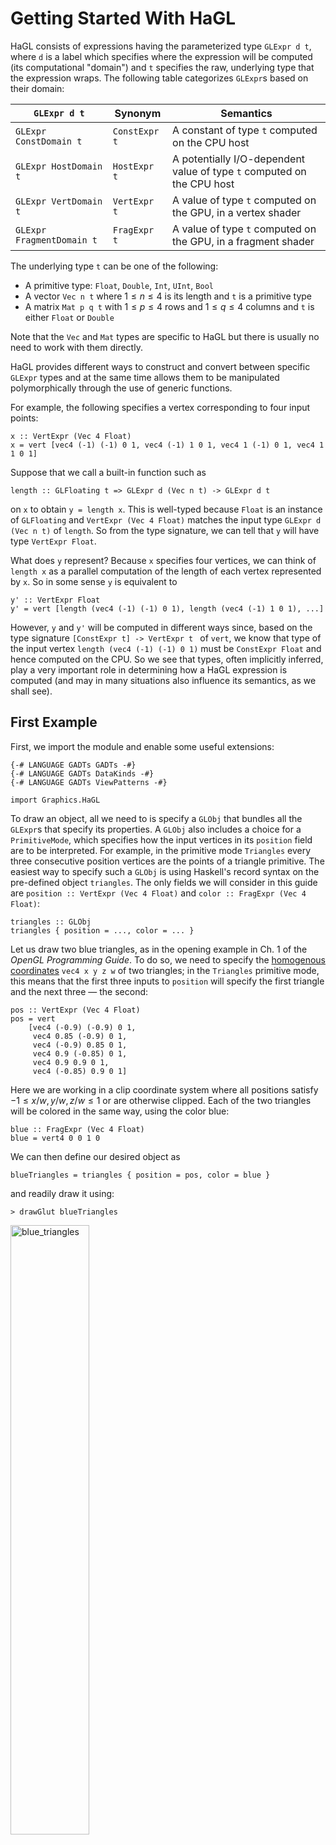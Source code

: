 # Getting Started With HaGL

HaGL consists of expressions having the parameterized type `GLExpr d t`,
where `d` is a label which specifies where the expression will be computed
(its computational "domain") and `t` specifies the raw, underlying type that the
expression wraps. The following table categorizes `GLExpr`s based on their domain:

| `GLExpr d t`              | Synonym       | Semantics                                                              |
| ------------------------- | ------------- | ---------------------------------------------------------------------- |
| `GLExpr ConstDomain t`    | `ConstExpr t` | A constant of type `t` computed on the CPU host                        |
| `GLExpr HostDomain t`     | `HostExpr t`  | A potentially I/O-dependent value of type `t` computed on the CPU host |
| `GLExpr VertDomain t`     | `VertExpr t`  | A value of type `t` computed on the GPU, in a vertex shader            |
| `GLExpr FragmentDomain t` | `FragExpr t`  | A value of type `t` computed on the GPU, in a fragment shader          | 

The underlying type `t` can be one of the following:

* A primitive type: `Float`, `Double`, `Int`, `UInt`, `Bool`
* A vector `Vec n t` where $1 \leq n \leq 4$ is its length and `t` is a primitive type
* A matrix `Mat p q t` with $1 \leq p \leq 4$ rows and $1 \leq q \leq 4$ columns 
  and `t` is either `Float` or `Double`

Note that the `Vec` and `Mat` types are specific to HaGL but there is usually no
need to work with them directly.

HaGL provides different ways to construct and convert between specific `GLExpr`
types and at the same time allows them to be manipulated polymorphically through
the use of generic functions. 

For example, the following specifies a vertex corresponding to four input 
points:

```
x :: VertExpr (Vec 4 Float)
x = vert [vec4 (-1) (-1) 0 1, vec4 (-1) 1 0 1, vec4 1 (-1) 0 1, vec4 1 1 0 1]
```

Suppose that we call a built-in function such as
```
length :: GLFloating t => GLExpr d (Vec n t) -> GLExpr d t 
```
on `x` to obtain `y = length x`. This is well-typed because `Float` is an instance of
`GLFloating` and `VertExpr (Vec 4 Float)` matches the input type `GLExpr d (Vec n t)`
of `length`. So from the type signature, we can tell that `y` will have type
`VertExpr Float`. 

What does `y` represent? Because `x` specifies four vertices, we can think
of `length x` as a parallel computation of the length of each vertex represented
by `x`. So in some sense `y` is equivalent to
```
y' :: VertExpr Float
y' = vert [length (vec4 (-1) (-1) 0 1), length (vec4 (-1) 1 0 1), ...]
```
However, `y` and `y'` will be computed in different ways since,
based on the type signature `[ConstExpr t] -> VertExpr t ` of `vert`, we know 
that type of the input vertex `length (vec4 (-1) (-1) 0 1)` must be `ConstExpr Float`
and hence computed on the CPU. So we see that types, often implicitly inferred,
play a very important role in determining how a HaGL expression is computed (and
may in many situations also influence its semantics, as we shall see).


## First Example

First, we import the module and enable some useful extensions:
```
{-# LANGUAGE GADTs GADTs -#}
{-# LANGUAGE GADTs DataKinds -#}
{-# LANGUAGE GADTs ViewPatterns -#}

import Graphics.HaGL
```

To draw an object, all we need to is specify a `GLObj` that bundles all the
`GLExpr`s that specify its properties. A `GLObj` also includes a choice for
a `PrimitiveMode`, which specifies how the input vertices in its `position` field
are to be interpreted. For example, in the primitive mode `Triangles` every
three consecutive position vertices are the points of a triangle primitive. The
easiest way to specify such a `GLObj` is using Haskell's record syntax on the
pre-defined object `triangles`. The only fields we will consider in this guide are
`position :: VertExpr (Vec 4 Float)` and `color :: FragExpr (Vec 4 Float)`:
```
triangles :: GLObj
triangles { position = ..., color = ... }
```
Let us draw two blue triangles, as in the opening example in Ch. 1 of the 
*OpenGL Programming Guide*. To do so, we need to specify the 
[homogenous coordinates](https://en.wikipedia.org/wiki/Homogeneous_coordinates)
`vec4 x y z w` of two triangles; in the `Triangles` primitive mode, this means 
that the first three inputs to `position` will specify the first triangle and 
the next three — the second:
```
pos :: VertExpr (Vec 4 Float) 
pos = vert 
    [vec4 (-0.9) (-0.9) 0 1, 
     vec4 0.85 (-0.9) 0 1, 
     vec4 (-0.9) 0.85 0 1, 
     vec4 0.9 (-0.85) 0 1, 
     vec4 0.9 0.9 0 1, 
     vec4 (-0.85) 0.9 0 1]
```
Here we are working in a clip coordinate system where all positions
satisfy $-1 \leq x/w, y/w, z/w \leq 1$ or are otherwise clipped.
Each of the two triangles will be colored in the same way, using the color blue:
```
blue :: FragExpr (Vec 4 Float)
blue = vert4 0 0 1 0
```
We can then define our desired object as
```
blueTriangles = triangles { position = pos, color = blue }
```
and readily draw it using:
```
> drawGlut blueTriangles
```
<img src="images/blue_triangles.png" alt="blue_triangles" width=50% height=50% />

To make this example more meaningful, let us try to color the fragments in a 
position-dependent way. We can achieve this using the `frag` function which takes 
in as input a vertex expression and outputs a fragment expression that represents 
an arbitrary interpolation of the input values at the vertices generating the 
corresponding primitive:

```
fpos :: FragExpr (Vec 4 Float)
fpos = frag pos
```

Now let's make the color vary as a function of the `x` coordinate of `pos`, 
using the function `mix` to produce a red-blue gradient:

```
-- normalize the x coordinate to lie in [0, 1]
s = 0.5 * (x_ fpos + 1)

redBlue = mix red blue (vec4 s s s s)

redBlueTriangles = triangles { position = pos, color = redBlue }
```

<img src="images/red_blue_triangles.png" alt="red_blue_triangles" width=50% height=50% />

Note that all examples on this page are drawn on a non-default white background 
(by setting the `openGLSetup` field of `GlutOptions` passed to `draw`).

## Drawing Images

Fragment shaders are interesting in their own right, and producing interesting 
visual and animations by coloring a 2D image is an art in itself.

One approach we can take is one following the ideas in Ch. 7 of 
*The Fun of Programming* ("Functional images" by Conal Elliott), where an image 
is defined as a mapping from 2D points in the plane to a color (in RGBA space):

```
type ImagePos = FragExpr (Vec 2 Float)
type ImageColor = FragExpr (Vec 4 Float)
type Image = ImagePos -> ImageColor
```

Given an `Image` we can create a `GLObj` as follows:
```
fromImage :: Image -> GLObj
fromImage im = 
    let pos = vert 
            [vec4 (-1) (-1) 0 1, 
             vec4 (-1) 1 0 1, 
             vec4 1 (-1) 0 1, 
             vec4 1 1 0 1]
        fpos = frag quadPos
    in triangleStrip { position = pos, color = im fpos }
```
In the `TriangleStrip` primitive mode every sliding window of three vertices 
defines a triangle; in this case we use two triangles to draw a quad which we 
use as a canvas with endpoints `(-1, -1), (-1, 1), (1, 1), (1, -1)` which we 
color by mapping an interior point `fpos` to `im fpos`.

We can now draw any `Image`:
```
blueCircle :: GLObj
blueCircle = fromImage $ \pos ->
    cast (length pos .<= 0.5) .# vec4 0 0 1 1
```

<img src="images/blue_circle.png" alt="blue_circle" width=50% height=50% />

Note the `cast` from `FragExpr Bool` to `FragExpr Float`, as well as the use of 
the operator (.<) for comparing expressions of type `GLExpr d Bool` and the 
operator (.#) for scalar multiplication.

Suppose that we have two `Image`s and would like to combine them in some way;
this to lifting an operator to the color co-domains of both images via helper
functions of the form:
```
liftToImage1 :: (ImageColor -> ImageColor) -> Image -> Image
liftToImage1 f im x = f (im x)

liftToImage2 :: (ImageColor -> ImageColor -> ImageColor) -> Image -> Image -> Image
liftToImage2 f im1 im2 x = f (im1 x) (im2 x)

...
```

For instance we can define
```
bluePlusRedCircle :: GLObj
bluePlusRedCircle = fromImage $ liftToImage2 (+) blueCircIm redCircIm where
    blueCircIm pos = cast (length (pos + vec2 0.25 0) .<= 0.5) .# vec4 0 0 1 1
    redCircIm pos = cast (length (pos - vec2 0.25 0) .<= 0.5) .# vec4 1 0 0 1
```

<img src="images/blue_plus_red_circle.png" alt="blue_plus_red_circle" width=50% height=50% />

Note that one other way to combine images is to make use of their alpha component 
and the fact that one can `draw` multiple objects at once:

```
blueOverRedCircle :: [GLObj]
blueOverRedCircle = [redCircle, blueCircle] where
    blueCircle = circle (vec2 (-0.25) 0) (vec4 0 0 1 1)
    redCircle = circle (vec2 0.25 0) (vec4 1 0 0 1)
    circle center color = fromImage $ \pos ->
        cast (length (pos - center) .<= 0.5) .# color

-- a [GLObj] is also an instance of Drawable
> drawGlut blueOverRedCircle
```

<img src="images/blue_over_red_circle.png" alt="blue_over_red_circle" width=50% height=50% />

### Transformations of Images

A transformation of an image is simply a function that remaps its domain:

```
type ImageTransform = ImagePos -> ImagePos
```

For example `rotate ang` will rotate an image by `ang` radians:

```
rotate :: FragExpr Float -> ImageTransform
rotate ang pos@(decon -> (x, y)) = 
    let r = length pos
        theta = atan (y / x)
    in r .# vec2 (cos $ theta + ang) (sin $ theta + ang)
```

Here we've introduced the deconstruction operator `decon`, which combined with
view pattern syntax allows us to "pattern match" on a vector.

Let us apply this transformation on a simple checkboard image:

```
checkboardImage :: Image
checkboardImage (decon -> (x, y)) = c .# vec4 1 1 1 1 where
    c = cast $ (floor (10 * x) + floor (10 * y)) `mod` 2 .== 0

rotatedCheckboard :: FragExpr Float -> GLObj
rotatedCheckboard angle = fromImage $ checkboardImage . rotate angle

> drawGlut $ rotatedCheckboard (pi / 4)
```

<img src="images/rotated_checkboard.png" alt="rotated_checkboard" width=50% height=50% />

### Using Uniforms to Animate Images

Many times we need to compute a value on the CPU and load it as an input-independent
value in a shader. The `uniform` function takes in a `HostExpr` and produces
an expression in an arbitrary domain:

```
uniform :: GLType t => HostExpr t -> GLExpr d t 
```

For example, in this expression, the value of `2 * 5` will be computed on the CPU,
whereas the multiplication of the resulting value `10` with the input vertices
will occur in a vertex shader:
```
x :: VertExpr Float
x = uniform (2 * 5) * vert [1, 2, 3] 
```

HaGL provides a few built-in `HostExpr`s for accessing the I/O state of the
current window being drawn such as `time`, `mouseX`, `mouseY`. This makes it
fairly simple to define interactive behaviour and animation. We can animate our
previous example by passing in `uniform time` as the input angle to `rotatedCheckboard`
instead of a fixed constant:

```
> drwGlut $ rotatedCheckboard (uniform time)
```

<img src="images/rotating_checkboard.png" alt="rotating_checkboard" width=50% height=50% />

Here is a slightly more interesting example:

```
windingsPaths GLObj
windingsPaths = fromImage $ \(decon -> (x, y)) ->
    let curve x t = 0.2 * sin (x + 4 * t)
        distPlot y' = 
            step (y' - 0.03) y -
            step (y' + 0.03) y
        greenish = vec4 0.1 0.7 0.3 1 
        redish = vec4 0.7 0.1 0.1 1 
        bluish = vec4 0.1 0.1 0.7 1
    in distPlot (curve x t) .# greenish +
       distPlot (curve x (2 * t + 0.5)) .# redish +
       distPlot (curve x (0.5 * t - 0.5)) .# bluish
```

<img src="images/winding_paths.png" alt="winding_paths" width=50% height=50% />

### More Fragment Shading

There are many interesting directions to explore with fragment shaders. 
With the right equations, we can even draw 3D objects, as in the 
[the `fragSphere` example](../examples/Graphics/HaGL/Examples/Images.hs):

<img src="images/frag_sphere.png" alt="frag_sphere" width=50% height=50% />

<!-- add an SDF example here !-->

The evolving HaGL library includes a small number of noise-generating 
functions such as `perlinNoise` and `fbm` (fractal Brownian motion). Given a 
seed `s` and a 3D coordinate `xyz`, `perlinNoise s (scale .* xyz)` returns a 
smoothly varying pseudorandom value in the range [-1, 1]:

```
noiseGrid :: GLObj
noiseGrid = fromImageInteractive $ \pos ->
    let xyz = app pos (uniform time / 200)
        nv = perlinNoise 1 (32 .# xyz)
        rgb = nv .# 0.5 + 0.5
    in app rgb 1
```

<img src="images/noise_grid.png" alt="noise_grid" width=50% height=50% />

(The library provides `fromImageInteractive` as an alternative to `fromImage`,
 which additionally supports interactive panning and zooming of the 
 image. Also note the use of the expression `nv .# 0.5` as short for 
 `nv .# vec3 0.5 0.5 0.5` since vectors can be initialized from numeric
 literals in this manner.)

By combining appropriately scaled noise in various ways, we can create
procedurally generated content such as this terrain map:

```
procgen2DWorld :: GLObj
procgen2DWorld = fromImageInteractive $ \pos ->
    let perlin amp freq = amp * perlinNoise2D 1 (freq .* pos)
        tot = perlin 4 4 + perlin 2 8 + perlin 1 32
        rgb1 = (flip app) 1
    in rgb1 $ cond (tot .<= 0)  (vec3 0 0 1) $
              cond (tot .< 0.5) (vec3 1 1 0) $
                                (vec3 0 1 0)
```

<img src="images/procgen_2d_world.png" alt="procgen_2d_world" width=50% height=50% />


## Vertex Processing

So far we have shown how HaGL can be used to draw objects by operations at the 
`FragmentDomain` level that define colors at individual points of an image. 
In this section, we show how operations at the `VertexDomain` level can be used
to manipulate the underlying geometry in interesting ways.

### Three-dimensional Drawing

If we think of a 3D object as a mesh consisting of vertices and triangle faces, 
then one way to draw it is to use the `Triangles` primitive mode, where the we
specify the positions of all the triangles vertices via the `position` field
of the `GLObj` and specify the faces of each triangle via the `indices` field.
Every three consecutive indices determines the position of a triangle primitive.
Note that when we omitted the indices before, we were implicitly defining them as
```
    [0,1,2, 3,4,5, 6,7,8, ...]
```
but this is inadequate when vertices have to be shared.

To draw something like a cube we can therefore start by defining the vertices
and faces of the twelve triangles it's comprised of (two triangles for every 
face of the cube):

```
vertices :: [ConstExpr (Vec 4 Float)]
vertices =
    [vec4 1 1 1 1,
     vec4 (-1) 1 1 1,
     vec4 (-1) (-1) 1 1, 
     vec4 1 (-1) 1 1,
     vec4 1 (-1) (-1) 1, 
     vec4 1 1 (-1) 1, 
     vec4 (-1) 1 (-1) 1, 
     vec4 (-1) (-1) (-1) 1]

faces :: [ConstExpr UInt]
faces = [0,1,2, 0,2,3, 0,3,4, 0,4,5, 0,5,6, 0,6,1,
         1,6,7, 1,7,2, 7,4,3, 7,3,2, 4,7,6, 4,6,5]
```

The position of a vertex is then the expression

```
pos :: VertExpr (Vec 4 Float)
pos = vert vertices
```

Note that we defined `vertices` and hence also `pos` in terms of *world space*
coordinates; that is, our intention is to draw a cube with side length equal to 
two, centered at the origin of our world's coordinate system.

To transform `pos` to *view space* (or eye space), we need to define a
transformation matrix `view :: HostExpr` (assumed to lie in `HostDomain` since 
we normally expect it to be updated in some interactive manner). We can use
convenience functions defined in `Graphics.HaGL.Lib.Math` to create affine
transformation matrices, for instance `rotate`, which creates a rotation matrix
from a given axis and angle, and `translate`, which creates a translation matrix
from a given translation vector:
```
rotate :: _ => GLExpr d (Vec 3 t) -> GLExpr d t -> GLExpr d (Mat 4 4 t)
translate :: _ => GLExpr d (Vec 3 t) -> GLExpr d (Mat 4 4 t)
```
Let us define `view` to simulate a camera orbiting the cube around the line $x=y=z$
(with an orbital radius of five units):
```
view :: HostExpr (Mat 4 4 Float)
view = 
    let initialEye = vec3 0 0 5
        axis = normalize $ vec3 1 1 1
        angle = time
    in translate (-initialEye) .@ rotate axis angle
```
Transforming `pos` to view space, we obtain:
```
vpos :: VerteExpr (Vec 4 Float)
vpos = uniform view .@ pos
```

Finally, we need to project `vpos` to the *clip coordinates* suitable for
specifying the `position` field of a `GLObj`. `Graphics.HaGL.Lib.Math` provides 
the functions `perspective`, `perspective'`, and `orthogonal` for creating 
projection matrices. For instance, we can define `proj` in terms of some chosen
field of view angle (in the y direction), aspect, and near and far values:
```
proj :: HostExpr (Mat 4 4 Float)
proj = perspective (pi / 6) 1 1 10
```

Transforming `vpos` to clip space, we obtain
```
cpos :: VertExpr (Vec 4 Float)
cpos = uniform proj .@ vpos
```

Note that `cpos` is equivalent to the expression
```
(uniform proj .@ uniform view) .@ pos
```
where `unform proj` and `uniform view` are both of type `VertExpr (Mat 4 4 Float)`.
This means that the two matrices will be multiplied in the vertex shader, which
is not quite what we want since they do not depend on any vertex
and can thus be pre-computed on the CPU. We can instead define `cpos` in terms
of the equivalent but more efficient expression
```
uniform (proj .@ view) .@ pos
```

We are now ready to draw an animation of an orbit around a cube:
```
cube = triangles { indices = Just faces, position = pos, color = color }
drawGlut cube
```
<img src="images/rotating_cube.png" alt="rotating_cube" width=50% height=50% />

### Adding Interactivity

The function `interactiveView` defined in `Graphics.HaGL.Lib.Camera` creates a 
view that can be panned and zoomed by the user. So to convert the above example
to an interactive one, all need to do is modify our definition of `view` to be
`interactiveView initialEye` for some chosen position of `initialEye`.

### Drawing Particles

The `GLObj` `points` corresponds to the `Points` primitive mode, where each
input position specifies that of a single point. With the help of a few library
functions for pseudorandom number generation, we can use it to create simple
particle systems:

```
explosion :: GLObj
explosion = 
    let s = vert [vec2 i j | i <- [-30..30], j <- [-30..30]]
        speed = randFloat21 s ** 2
        pos = (uniform time * speed / 10) .# randDir s
        cpos = uniform (interactiveView $ vec3 0 0 1) .@ app pos 1
        col = mix (vec4 1 0 0 1) (vec4 1 1 0 1) (frag speed)
    in points { position = cpos, color = col }
```

<img src="images/explosion.png" alt="explosion" width=50% height=50% />

### Drawing Curves and Surfaces

A loxodrome (or a spherical spiral) is a curve in 3D space given by the 
parametric equation
$$
(x, y, z) = \frac{1}{\sqrt{a^2 t^2}} \left( \cos t, \sin t ,- a t \right)
$$
for some constant. It can be drawn as a `lineStrip` where each position
specifies the next endpoint of a series of connected line segments:

```
loxodrome :: GLObj
loxodrome = let
    -- specify uniform grid of input vertices
    res = 10000
    u = vert [i / res | i <- [0..res]]

    -- transform vertices according to parametric equation
    t = 100 * (u - 0.5)  -- t ∈ [-50, 50]
    a = 0.1
    x = (0.7 / sqrt (1 + a * a * t * t)) .# vec3 (cos t) (-a * t) (sin t)

    -- apply camera transformation
    initialEye = vec3 0 0.5 5
    cpos = uniform (defaultProj .@ interactiveView initialEye) .@ app x 1

    -- use fancy colors
    red = vec3 0.8 0.2 0.2
    blue = vec3 0.2 0.2 0.8
    c = smoothstep red blue (frag u .# 1)

    -- animate time variable of the equation
    color = app c $ step (frag u) (uniform time / 5)

    in lineStrip { position = cpos, color = color }
```

<img src="images/loxodrome.png" alt="loxodrome" width=50% height=50% />

The HaGL library provides initial support for creating simple meshes and loading
them from `obj` files, where a mesh is represented by the data type
```
data Mesh = Mesh {
    meshVertices :: [ConstExpr (Vec 3 Float)],
    meshNormals :: [ConstExpr (Vec 3 Float)],
    meshFaces :: [ConstExpr UInt]
}
``` 

For example,

```
uvSphere :: ConstExpr Float -> ConstExpr Float -> (Mesh, FragExpr (Vec 2 Float))
```

takes in a resolution parameter $res$ and radius $r$, and creates a `Mesh` for
a sphere by mapping $u \in [0 \times res], v \in [0 \times res]$ to the vertices
$$
    (x, y, z) = r (\cos u \sin v, \sin u \sin v, \cos v)
$$
in a [similar way](../src/Graphics/HaGL/Lib/Objects3D.hs) as was done in the
previous example. 
In addition to the resulting mesh, it returns a `FragExpr` for a point on the
sphere in terms of the $(u, v)$ coordinates so that we can map a texture to the 
sphere by coloring its [parametric $uv$-plane](https://en.wikipedia.org/wiki/UV_mapping), 
as in the following example:
```
checkeredSphere :: GLObj
checkeredSphere = let
    ((Mesh verts _ inds), (decon -> (u,v))) = uvSphere 32 1
    pos = vert verts

    view = interactiveView (vec3 0 0 5)
    cpos = uniform (defaultProj .@ view) .@ app pos 1

    c = (floor u + floor v) `mod` 2 .# 1

    in triangles { 
        indices = Just inds, 
        position = cpos, 
        color = app c 1 }
```

<img src="images/checkered_sphere.png" alt="checkered_sphere" width=50% height=50% />

### Shading

The [Blinn-Phong shading model](https://en.wikipedia.org/wiki/Blinn%E2%80%93Phong_reflection_model) 
can be used to color a given
point on a surface by modelling the properties of light hitting that
point. It can be implemented in HaGL as the function taking `FragExpr`-typed parameters

* $ka$, $kd$, $ks$ for the ambient, diffuse, and specular
colors, respectively,
* the scalar specular exponent $pp$,
* the normal $n$ at the point,
* the unit direction $e$ from the point to the eye, 
* the unit light direction $l$:
```
blinnPhong ka kd ks pp n e l = app color 1 where
    h = normalize (e + l)
    color = max 0.0 (dot n l) .# kd + 
            (max 0.0 (dot n h) ** pp) .# ks + 
            0.4 .# ka
```  

Applying this to the same `uvSphere`:
```
shadedSphere :: GLObj
shadedSphere = let
    ((Mesh verts norms inds), _) = uvSphere 32 1

    pos = vert verts
    norm = vert norms

    view = interactiveView (vec3 0 0 5)
    eyePos = uniform $ eyeFromView view
    cpos = uniform (defaultProj .@ view) .@ app pos 1

    kd = vec3 0.8 0.6 0.6
    ks = vec3 1 1 1
    ka = vec3 0.2 0.8 0.5
    pp = 1000
    t = uniform time
    xyRotLight off = vec3 (off * cos t) 0 (off * sin t)
    l = normalize $ (xyRotLight 5) - p
    col = blinnPhong kd ks ka pp norm eyePos l
    
    in triangles { 
        indices = Just inds, 
        position = cpos, 
        color = col }
```

<img src="images/shaded_sphere.png" alt="shaded_sphere" width=50% height=50% />

We can apply the same shading model to 
[arbitrary meshes](../src/Graphics/HaGL/Lib/Mesh.hs) and 
[parameteric surfaces](../examples/Graphics/HaGL/Examples/Manifolds.hs):

<p float="left">
    <img src="images/bunny.obj.png" alt="bunny" width=40% height=40% />
    <img src="images/param_torus.png" alt="param_torus" width=40% height=40% />
</p>

By using noise to perturb the normals of the sphere and produce a procedurally
generated texture similar to the 2D one we previously saw, we can use the same
shading model to produce [planet-like surfaces](../examples/Graphics/HaGL/Examples/Spheres.hs):

<img src="images/earth-like.png" alt="earth-like" width=50% height=50% />


## Time-evolving State Using `prec`

<!-- TODO: this may be too formal for this guide,
     consider moving parts of it to documentation !-->

Though we have seen how to create animations by making expressions depend
on `time`, this approach will not suffice if we want to keep track of a
state that evolves as a function of itself, for example, to
simulate and visualize a physical process. For this reason, HaGL provides the
operator
```
prec ::  GLType t => HostExpr t -> HostExpr t -> HostExpr t
```
which loosely corresponds to the function $prec$ defined as follows:

If $x_0, x_1, \ldots, x_t$ represent the values of expression $x$
at discrete moments of time, then
$$prec(x_0, x)_t = \begin{cases} x_0, & t = 0 \\ x_{t-1}, & t > 0 \end{cases}$$

In other words, `prec x0 x` holds the value of `x` as it was a moment of time
ago or $x_0$ if this is first such moment of time. In the case of a backend like GLUT, 
the discrete points of time correspond to updates in the main loop.
For example, `prec 0 time` corresponds to the value of `time` one time-step ago.

The main usefulness of `prec` lies in its ability to build self-referential
expressions and thereby define sequences in terms of recurrence relations. For
example, the expression
```
x :: HostExpr Int
x = prec 0 (x + 1)
```
corresponds to the sequence $x_0 = 0$, $x_t = x_{t-1} + 1$, equal 
to $x_t = t$.

Likewise the following are two equivalent ways to define the Fibonacci sequence:
```
fibSeq, fibSeq' :: HostExpr Int
fibSeq = prec 0 (fibSeq + prec 1 fibSeq)
fibSeq' = prec 0 fibSeq' + prec 0 (prec 1 fibSeq')
```

### Drawing Numerical Simulations

Let us bring the `prec` operator into a more concrete perspective by showing
how it can be used to simulate the motion of a pendulum on the CPU (using the
Euler method for numerical integration).

Given a damping factor $\alpha$, mass $m$ and gravitational constant $g$, 
the angle $\theta$ of the pendulum relative to its pivot follows the 
following Euler equations

$$ 
\begin{aligned} 
\theta'_{t+1} &= \alpha \theta'_t - mg \sin \theta_t dt \\
\theta_{t+1} &= \theta_{t} + \theta'_{t} dt,
\end{aligned}
$$

and its position equals

$$ \frac{1}{2}\left(\sin \theta, - \cos \theta\right).$$

With arbitrary choices for the constants, this translates to the following
HaGL expression
```
pendPos :: HostExpr Float
pendPos = 
    let damping = 0.9999
        dt = time - prec 0 time
        theta' = prec 0 (damping * theta' - 10 * sin theta * dt)
        theta = prec (pi / 3) (theta + theta' * dt)
    in vec2 (sin theta / 2) (- cos theta / 2)
```

The visualization itself can then be produced by drawing circles at positions
relative to `pendPos`:
```
pendulum :: GLObj
pendulum = fromImage $ \pos ->
    let circleAt pos off r col = cast (length (pos - off) .<= r) .# col
    in circleAt pos (vec2 0 0) 0.01 (vec4 1 1 1 1) 
        + circleAt pos (0.25 * x) 0.01 (vec4 0 0 1 1) 
        + circleAt pos (0.50 * x) 0.01 (vec4 0 0 1 1) 
        + circleAt pos (0.75 * x) 0.01 (vec4 0 0 1 1)
        + circleAt pos x 0.04 (vec4 1 0 0 1) 
```

<img src="images/pendulum.png" alt="pendulum" width=50% height=50% />

### Saving History

By plugging in the right equations, we can even simulate a double pendulum,
defining expressions for the positions of the inner and outer pendulum:
```
doublePendPos :: (HostExpr (Vec 2 Float), HostExpr (Vec 2 Float))
```
In this case, it would also be interesting to visualize its path through time.
We can draw the list of objects
```
doublePendulum :: GLObj
doublePendulum = [path doublePendPos, circles doublePendPos]
``` 

where `circles` is defined in terms of `doublePendPos` a similar way to how we 
defined `pendulum` in terms of `pendPos`. As for `path`, we can define it as a
`lines` primitive, but we somehow need to keep track of the past positions of
the outer pendulum throughout time. One possible solution is to (ab)use the 
`prec` operator.

Note that a consequence of the definition of $prec$ is that

$$prec^{(n)}(x_0, x)_t = \begin{cases} x_0, & t < n \\ x_{t-n}, & t \geq n \end{cases}$$
where $prec^{(n)}$ corresponds to the Haskell function
```
\x0 x -> iterate (prec x0) x !! n
```

So if `x2` is the position of the outer pendulum, the array `x2Seq` storing the 
values
```
    x2, prec x2 x2, prec x2 (prec x2 x2), ...
```
and defined as
```
    x2Seq = array $ take pathLength $ iterate (prec x2) x2
```
captures the values of `x2` throughout the past `pathLength` points of time, from
most to least recent (with the least recent value filling up any undefined
portion of the array).
We can now define `path` as follows:
```
path :: (HostExpr (Vec 2 Float), HostExpr (Vec 2 Float)) -> GLObj
path (_, x2) = 
    let pathLength :: Num a => a
        pathLength = 1500

        x2Seq = array $ take pathLength $ iterate (prec x2) x2
        i = vert [0..(pathLength - 1)]
        xy = uniform x2Seq .! i
        pos = xy $- vec2 0 1

        fade = frag $ cast i / pathLength
        color = vec4 0 0 0 (1 - fade)
    in lineStrip { position = pos, color = color }
```

<img src="images/double_pendulum.png" alt="double_pendulum" width=50% height=50% />

The full source of the simulation can be found in the definition of `doublePendulum` in
[Graphics.HaGL.Examples.Simulations](../examples/Graphics/HaGL/Examples/Images.hs).

## Lifting Functions to Shaders

We have defined several functions acting on `GLExpr`s throughout this overview.
Here is a simple example of such a function:
```
double :: GLExpr d Float -> GLExpr d Float
double x = 2 * x
```

Every function call `double x` will be expanded to
to the expression `2 * x`, should its value ever be needed. In most cases this
is not an issue because GLSL inlines functions anyways. 

Suppose however, that
we would like to carry out an arbitrary computation that depends on the value
of a shader variable and cannot easily be expressed as a composition of 
built-in functions. For example, to draw the Mandelbrot set, we need to
iterate a function a certain number of times on the value of a `FragExpr`
representing a given pixel. In GLSL, we could write a loop; the Haskell
equivalent would be to write a tail-recursive function of the form

```
f x1 x2 ... = cond c b (f y1 y2 ...)
```
where none of the expressions `c`, `b` `y1`, `y2`, ... depend on `f`. In general, `c`
is the condition that checks for the base case, `b` is the expression for
the base case, and the `y1`, `y2`, ..., are state updates expressed in terms
of `x1`, `x2`, ... .

For instance, the function `mand'` defined as
```
mand' :: FragExpr (Vec 2 Float) -> FragExpr (Vec 2 Float) -> FragExpr Float -> FragExpr Float
mand' pos0@(decon -> (x0, y0)) (decon -> (x, y)) n =
    cond (n .== 0 .|| ((x * x + y * y) .> 4)) n $
        mand pos0 (vec2 (x * x - y * y + x0) (2 * x * y + y0)) (n - 1)
```
is such that 
```
mand (vec x0 y0) (vec2 0 0) 50
```
counts the number of iterations $n$, up to a maximum of 50, it takes for
$$ 
\begin{aligned} 
z_0 &= 0 \\
z_{n+1} &= z_n + (x + iy)
\end{aligned}
$$
to exceed a magnitude of 2, thus calculating an escape time that can be used to
color the pixel $(x_0,y_0)$ in a way that visualizes the Mandelbrot set.

However if we were to call `mand` directly, the
evaluation of such call would produce an infinite expression tree, which would 
lead to a crash or space leak. Instead we lift the 3-argument Haskell function 
`mand'` to a shader-level function `mand` using the higher-order function
`glFunc3`:
```
mand :: FragExpr (Vec 2 Float) -> FragExpr (Vec 2 Float) -> FragExpr Int -> FragExpr Int
mand = glFunc3 mand'
```

Note that `mand` has the same type signature as `mand'`. However, by using
`glFunc3`, we have explicitly declared that it is to be synthesized into a
shader function at the domain of its return type (`FragmentDomain`).

With `mand` now defined, drawing the Mandelbrot set is simple:
```
mandelbrot :: GLObj
mandelbrot = fromImageInteractive $ \pos ->
    rgb1 $ mand pos pos 50 .# 0.02
```

<img src="images/mandelbrot.png" alt="mandelbrot" width=50% height=50% />

Non-recursive $n$-ary functions as well as tail-recursive ones of the form 
above can be lifted to shader-level functions using the family of higher-order 
functions `glFunc`*n*. Unfortunately, because GLSL does not support
recursive functions, tail-recursion of the form defined above is the only type
of recursion allowable in functions passed to `glFunc`*n*, as this corresponds 
to the class of functions which can be synthesized into a loop. Attempting
to use more general types of recursion will result in an exception being 
thrown.

### More Noise

We can use HaGL to generate noise in creative ways, following the ideas in
[Chapter 13 of *The Book of Shaders*](https://thebookofshaders.com/13/).

The implementation of the  library function `perlinNoise` that we 
used earlier is also implemented in terms of `glFunc`*n*, as is the
function `fbm` for generating 
[fractal Brownian motion](https://en.wikipedia.org/wiki/Fractional_Brownian_motion):
```
fbm :: GLExpr d Int -> GLExpr d Int -> GLExpr d (Vec 3 Float) -> GLExpr d Float
fbm seed n xyz = f 0 0 1 1 where
    f = glFunc4 $ \i t a k -> cond (i .== n) t $
        f (i + 1) (t + a * perlinNoise seed (k .# xyz)) (0.5 * a) (2 * k)
```
`fbm` caclulates the sum

$$\sum_{i=0}^{n} \frac{1}{2^i} \texttt{perlinNoise}(seed, 2^i (x,y,z))$$
which combines suitably scaled amounts of continuous noise in a 
fractal-like fashion:

```
fractalNoiseGrid :: GLObj
fractalNoiseGrid = fromImageInteractive $ \pos ->
    let xyz = app pos (uniform time / 10)
        nv = fbm 1 20 xyz .# 0.5 + 0.5 
    in rgb1 nv
```

<img src="images/fractal_noise_grid.png" alt="fractal_noise_grid" width=50% height=50% />

If we use `fbm` not only to generate noisy variations of colour but also to
randomly vary the underlying 2D domain, we can produce visualizations like:
```
warpedNoiseGrid :: GLObj
warpedNoiseGrid = fromImageInteractive $ \pos ->
    let t = uniform time
        off = vec2 
            (fbm 1 2 (app pos (t / 10 + 2))) 
            (fbm 1 2 (app pos (t / 10 + 3)))
        xyz = app (pos + off) (uniform time / 10)
        nv = fbm 1 2 xyz .# 0.5 + 0.5
    in mix (vec4 0.1 0.3 0.3 1) (vec4 1 1 1 1) (rgb1 nv)
```

<img src="images/warped_noise_grid.png" alt="warped_noise_grid" width=50% height=50% />

<!-- TODO: using glLift to lift functions that act on raw types --!>